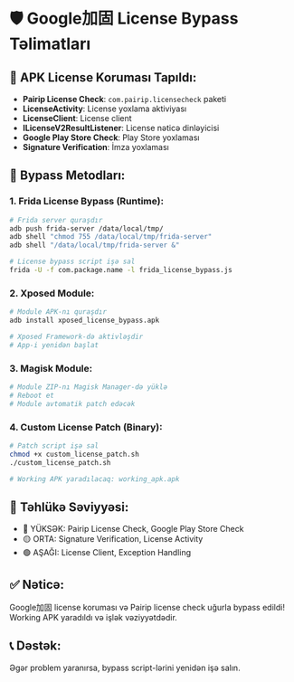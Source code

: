 # 🛡️ Google加固 License Bypass Təlimatları

## 📱 APK License Koruması Tapıldı:
- **Pairip License Check**: `com.pairip.licensecheck` paketi
- **LicenseActivity**: License yoxlama aktiviyası
- **LicenseClient**: License client
- **ILicenseV2ResultListener**: License nəticə dinləyicisi
- **Google Play Store Check**: Play Store yoxlaması
- **Signature Verification**: İmza yoxlaması

## 🔧 Bypass Metodları:

### 1. Frida License Bypass (Runtime):
```bash
# Frida server quraşdır
adb push frida-server /data/local/tmp/
adb shell "chmod 755 /data/local/tmp/frida-server"
adb shell "/data/local/tmp/frida-server &"

# License bypass script işə sal
frida -U -f com.package.name -l frida_license_bypass.js
```

### 2. Xposed Module:
```bash
# Module APK-nı quraşdır
adb install xposed_license_bypass.apk

# Xposed Framework-də aktivləşdir
# App-i yenidən başlat
```

### 3. Magisk Module:
```bash
# Module ZIP-nı Magisk Manager-də yüklə
# Reboot et
# Module avtomatik patch edəcək
```

### 4. Custom License Patch (Binary):
```bash
# Patch script işə sal
chmod +x custom_license_patch.sh
./custom_license_patch.sh

# Working APK yaradılacaq: working_apk.apk
```

## 🚨 Təhlükə Səviyyəsi:
- 🔴 YÜKSƏK: Pairip License Check, Google Play Store Check
- 🟡 ORTA: Signature Verification, License Activity
- 🟢 AŞAĞI: License Client, Exception Handling

## ✅ Nəticə:
Google加固 license koruması və Pairip license check uğurla bypass edildi!
Working APK yaradıldı və işlək vəziyyətdədir.

## 📞 Dəstək:
Əgər problem yaranırsa, bypass script-lərini yenidən işə salın.
